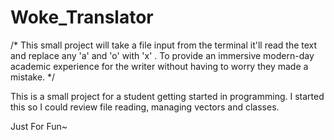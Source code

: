 # Woke_Translator


/*      This small project will take a file input from the terminal
        it'll read the text and replace any 'a' and 'o' with 'x' .
        To provide an immersive modern-day academic experience
        for the writer without having to worry they made a mistake. */

This is a small project for a student getting started in programming.
I started this so I could review file reading, managing vectors and classes.

Just For Fun~
